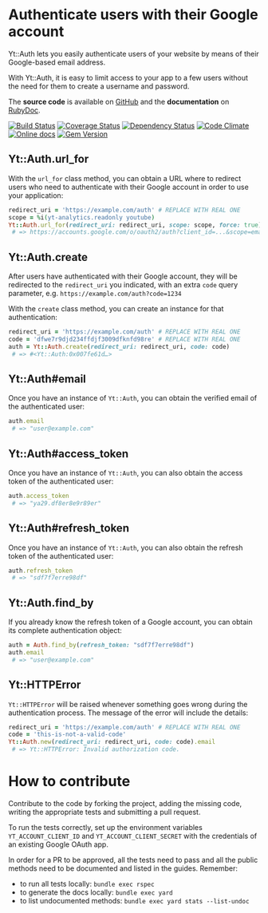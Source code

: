 Authenticate users with their Google account
============================================

Yt::Auth lets you easily authenticate users of your website by means of
their Google-based email address.

With Yt::Auth, it is easy to limit access to your app to a few users without
the need for them to create a username and password.

The **source code** is available on [GitHub](https://github.com/claudiob/yt-auth) and the **documentation** on [RubyDoc](http://www.rubydoc.info/gems/yt-auth/frames).

[![Build Status](http://img.shields.io/travis/claudiob/yt-auth/master.svg)](https://travis-ci.org/claudiob/yt-auth)
[![Coverage Status](http://img.shields.io/coveralls/claudiob/yt-auth/master.svg)](https://coveralls.io/r/claudiob/yt-auth)
[![Dependency Status](http://img.shields.io/gemnasium/claudiob/yt-auth.svg)](https://gemnasium.com/claudiob/yt-auth)
[![Code Climate](http://img.shields.io/codeclimate/github/claudiob/yt-auth.svg)](https://codeclimate.com/github/claudiob/yt-auth)
[![Online docs](http://img.shields.io/badge/docs-✓-green.svg)](http://www.rubydoc.info/gems/yt-auth/frames)
[![Gem Version](http://img.shields.io/gem/v/yt-auth.svg)](http://rubygems.org/gems/yt-auth)

Yt::Auth.url_for
----------------

With the `url_for` class method, you can obtain a URL where to redirect users
who need to authenticate with their Google account in order to use your
application:

```ruby
redirect_uri = 'https://example.com/auth' # REPLACE WITH REAL ONE
scope = %i(yt-analytics.readonly youtube)
Yt::Auth.url_for(redirect_uri: redirect_uri, scope: scope, force: true)
 # => https://accounts.google.com/o/oauth2/auth?client_id=...&scope=email&redirect_uri=https%3A%2F%2Fexample.com%2Fauth&response_type=code
```

Yt::Auth.create
----------------

After users have authenticated with their Google account, they will be
redirected to the `redirect_uri` you indicated, with an extra `code` query
parameter, e.g. `https://example.com/auth?code=1234`

With the `create` class method, you can create an instance for that
authentication:

```ruby
redirect_uri = 'https://example.com/auth' # REPLACE WITH REAL ONE
code = 'dfwe7r9djd234ffdjf3009dfknfd98re' # REPLACE WITH REAL ONE
auth = Yt::Auth.create(redirect_uri: redirect_uri, code: code)
 # => #<Yt::Auth:0x007fe61d…>
```

Yt::Auth#email
--------------

Once you have an instance of `Yt::Auth`, you can obtain the verified email
of the authenticated user:

```ruby
auth.email
 # => "user@example.com"
```

Yt::Auth#access_token
---------------------

Once you have an instance of `Yt::Auth`, you can also obtain the access token
of the authenticated user:

```ruby
auth.access_token
 # => "ya29.df8er8e9r89er"
```

Yt::Auth#refresh_token
----------------------

Once you have an instance of `Yt::Auth`, you can also obtain the refresh token
of the authenticated user:

```ruby
auth.refresh_token
 # => "sdf7f7erre98df"
```

Yt::Auth.find_by
----------------

If you already know the refresh token of a Google account, you can obtain its
complete authentication object:

```ruby
auth = Auth.find_by(refresh_token: "sdf7f7erre98df")
auth.email
 # => "user@example.com"
```


Yt::HTTPError
-------------

`Yt::HTTPError` will be raised whenever something goes wrong during the
authentication process. The message of the error will include the details:

```ruby
redirect_uri = 'https://example.com/auth' # REPLACE WITH REAL ONE
code = 'this-is-not-a-valid-code'
Yt::Auth.new(redirect_uri: redirect_uri, code: code).email
 # => Yt::HTTPError: Invalid authorization code.
```

How to contribute
=================

Contribute to the code by forking the project, adding the missing code,
writing the appropriate tests and submitting a pull request.

To run the tests correctly, set up the environment variables `YT_ACCOUNT_CLIENT_ID`
and `YT_ACCOUNT_CLIENT_SECRET` with the credentials of an existing Google OAuth app.

In order for a PR to be approved, all the tests need to pass and all the public
methods need to be documented and listed in the guides. Remember:

- to run all tests locally: `bundle exec rspec`
- to generate the docs locally: `bundle exec yard`
- to list undocumented methods: `bundle exec yard stats --list-undoc`
